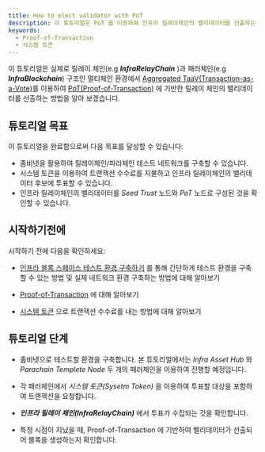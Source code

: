 ```yaml
---
title: How to elect validator with PoT
description: 이 튜토리얼은 PoT 를 이용하여 인프라 릴레이체인의 밸리데이터를 선출하는 방법을 배웁니다.
keywords:
  - Proof-of-Transaction
  - 시스템 토큰
---
```


이 튜토리얼은 실제로 릴레이 체인(e.g **_InfraRelayChain_** )과 패러체인(e.g **_InfraBlockchain_**) 구조인 멀티체인 환경에서 [Aggregated TaaV(Transaction-as-a-Vote)]()를 이용하여 [PoT(Proof-of-Transaction)]() 에 기반한 릴레이 체인의 밸리데이터를 선출하는 방법을 알아 보겠습니다. 

## 튜토리얼 목표

이 튜토리얼을 완료함으로써 다음 목표를 달성할 수 있습니다:

- 좀비넷을 활용하여 릴레이체인/파라체인 테스트 네트워크를 구축할 수 있습니다.
- 시스템 토큰을 이용하여 트랜잭션 수수료를 지불하고 인프라 릴레이체인의 밸리데이터 후보에 투표할 수 있습니다.
- 인프라 릴레이체인의 밸리데이터를 _Seed Trust_ 노드와 _PoT_ 노드로 구성된 것을 확인할 수 있습니다.

## 시작하기전에

시작하기 전에 다음을 확인하세요:

- [인프라 블록 스페이스 테스트 환경 구축하기](../tutorial/build-infrablockspace/) 를 통해 간단하게 테스트 환경을 구축할 수 있는 방법 및 실제 네트워크 환경 구축하는 방법에 대해 알아보기

- [Proof-of-Transaction](../learn/proof-of-transaction.md) 에 대해 알아보기

- [시스템 토큰]() 으로 트랜잭션 수수료를 내는 방법에 대해 알아보기

## 튜토리얼 단계

- 좀비넷으로 테스트할 환경을 구축합니다. 본 튜토리얼에서는 _Infra Asset Hub_ 와 _Parachain Templete Node_ 두 개의 패러체인을 이용하여 진행할 예정입니다.

- 각 패러체인에서 _시스템 토큰(Sysetm Token)_  을 이용하여 투표할 대상을 포함하여 트랜잭션을 요청합니다.

- **_인프라 릴레이 체인(InfraRelayChain)_** 에서 투표가 수집되는 것을 확인합니다.

- 특정 시점이 지났을 때, Proof-of-Transaction 에 기반하여 밸리데이터가 선출되어 블록을 생성하는지 확인합니다.








